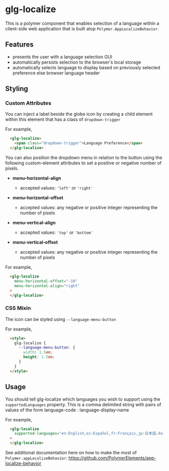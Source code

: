 # glg-localize

This is a polymer component that enables selection of a language within a
client-side web application that is built atop
`Polymer.AppLocalizeBehavior`.


## Features
* presents the user with a language selection GUI
* automatically persists selection to the browser's local storage
* automatically selects language to display based on previously selected
preference else browser language header


## Styling
### Custom Attributes
You can inject a label beside the globe icon by creating a child
element within this element that has a class of
`dropdown-trigger`

For example,

```html
  <glg-localize>
    <span class="dropdown-trigger">Language Preference</span>
  </glg-localize>
```

You can also position the dropdown menu in relation to the button using
the following custom-element attributes to set a positive or negative number of
pixels.

* **menu-horizontal-align**
  * accepted values: `'left'` or `'right'`

* **menu-horizontal-offset**
  * accepted values: any negative or positive integer representing the
number of pixels

* **menu-vertical-align**
  * accepted values: `'top'` or `'bottom'`

* **menu-vertical-offset**
  * accepted values: any negative or positive integer representing the
number of pixels

For example,

```html
  <glg-localize
    menu-horizontal-offset="-10"
    menu-horizontal-align="right"
  >
  </glg-localize>
```

### CSS Mixin
The icon can be styled using `--language-menu-button`

For example,

```html
  <style>
    glg-localize {
      --language-menu-button: {
        width: 1.5em;
        height: 1.5em;
      }
    }
  </style>
```

## Usage
You should tell glg-localize which languages you wish to support
using the `supportedLanguages` property.  This is a comma delimited
string with pairs of values of the form language-code : language-display-name

For example,

```html
  <glg-localize
    supported-languages="en:English,es:Español,fr:Français,jp:日本語,ko:한국어,zh:中文（简体中文)"
  >
  </glg-localize>
```

See additional documentation here on how to make the most of
`Polymer.appLocalizeBehavior`: https://github.com/PolymerElements/app-localize-behavior
